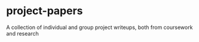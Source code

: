 # project-papers
A collection of individual and group project writeups, both from coursework and research
